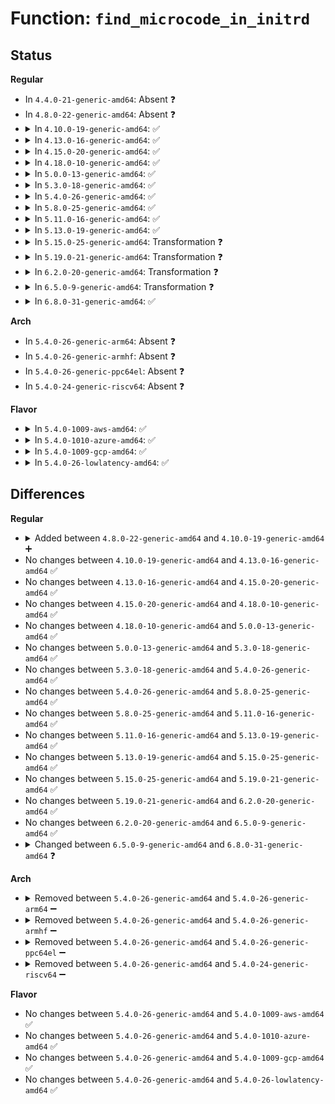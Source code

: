 # Function: <code>find_microcode_in_initrd</code>

## Status
<b>Regular</b>
<ul>
<li>
In <code>4.4.0-21-generic-amd64</code>: Absent ❓
</li>
<li>
In <code>4.8.0-22-generic-amd64</code>: Absent ❓
</li>
<li>
<details>
<summary>In <code>4.10.0-19-generic-amd64</code>: ✅</summary>

```c
struct cpio_data find_microcode_in_initrd(const char * path, bool use_pa)
```

```json
{
  "name": "find_microcode_in_initrd",
  "collision_type": "Unique Global",
  "inline_type": "No",
  "funcs": [
    {
      "addr": 18446744071579169840,
      "name": "find_microcode_in_initrd",
      "external": true,
      "loc": "arch/x86/kernel/cpu/microcode/core.c:215",
      "file": "arch/x86/kernel/cpu/microcode/core.c",
      "inline": "seen, unknown",
      "caller_inline": [],
      "caller_func": [
        "arch/x86/kernel/cpu/microcode/intel.c:__load_ucode_intel",
        "arch/x86/kernel/cpu/microcode/intel.c:save_microcode_in_initrd_intel",
        "arch/x86/kernel/cpu/microcode/amd.c:load_ucode_amd_bsp"
      ]
    }
  ],
  "symbols": [
    {
      "addr": 18446744071579169840,
      "name": "find_microcode_in_initrd",
      "section": ".text",
      "bind": "STB_GLOBAL",
      "size": 197
    }
  ]
}
```
</details>
</li>
<li>
<details>
<summary>In <code>4.13.0-16-generic-amd64</code>: ✅</summary>

```c
struct cpio_data find_microcode_in_initrd(const char * path, bool use_pa)
```

```json
{
  "name": "find_microcode_in_initrd",
  "collision_type": "Unique Global",
  "inline_type": "No",
  "funcs": [
    {
      "addr": 18446744071579169616,
      "name": "find_microcode_in_initrd",
      "external": true,
      "loc": "arch/x86/kernel/cpu/microcode/core.c:244",
      "file": "arch/x86/kernel/cpu/microcode/core.c",
      "inline": "seen, unknown",
      "caller_inline": [],
      "caller_func": [
        "arch/x86/kernel/cpu/microcode/intel.c:__load_ucode_intel",
        "arch/x86/kernel/cpu/microcode/intel.c:save_microcode_in_initrd_intel",
        "arch/x86/kernel/cpu/microcode/amd.c:__load_ucode_amd",
        "arch/x86/kernel/cpu/microcode/amd.c:save_microcode_in_initrd_amd"
      ]
    }
  ],
  "symbols": [
    {
      "addr": 18446744071579169616,
      "name": "find_microcode_in_initrd",
      "section": ".text",
      "bind": "STB_GLOBAL",
      "size": 249
    }
  ]
}
```
</details>
</li>
<li>
<details>
<summary>In <code>4.15.0-20-generic-amd64</code>: ✅</summary>

```c
struct cpio_data find_microcode_in_initrd(const char * path, bool use_pa)
```

```json
{
  "name": "find_microcode_in_initrd",
  "collision_type": "Unique Global",
  "inline_type": "No",
  "funcs": [
    {
      "addr": 18446744071579184544,
      "name": "find_microcode_in_initrd",
      "external": true,
      "loc": "arch/x86/kernel/cpu/microcode/core.c:261",
      "file": "arch/x86/kernel/cpu/microcode/core.c",
      "inline": "seen, unknown",
      "caller_inline": [],
      "caller_func": [
        "arch/x86/kernel/cpu/microcode/intel.c:__load_ucode_intel",
        "arch/x86/kernel/cpu/microcode/intel.c:save_microcode_in_initrd_intel",
        "arch/x86/kernel/cpu/microcode/amd.c:__load_ucode_amd",
        "arch/x86/kernel/cpu/microcode/amd.c:save_microcode_in_initrd_amd"
      ]
    }
  ],
  "symbols": [
    {
      "addr": 18446744071579184544,
      "name": "find_microcode_in_initrd",
      "section": ".text",
      "bind": "STB_GLOBAL",
      "size": 249
    }
  ]
}
```
</details>
</li>
<li>
<details>
<summary>In <code>4.18.0-10-generic-amd64</code>: ✅</summary>

```c
struct cpio_data find_microcode_in_initrd(const char * path, bool use_pa)
```

```json
{
  "name": "find_microcode_in_initrd",
  "collision_type": "Unique Global",
  "inline_type": "No",
  "funcs": [
    {
      "addr": 18446744071579196016,
      "name": "find_microcode_in_initrd",
      "external": true,
      "loc": "arch/x86/kernel/cpu/microcode/core.c:261",
      "file": "arch/x86/kernel/cpu/microcode/core.c",
      "inline": "seen, unknown",
      "caller_inline": [],
      "caller_func": [
        "arch/x86/kernel/cpu/microcode/intel.c:__load_ucode_intel",
        "arch/x86/kernel/cpu/microcode/intel.c:save_microcode_in_initrd_intel",
        "arch/x86/kernel/cpu/microcode/amd.c:__load_ucode_amd",
        "arch/x86/kernel/cpu/microcode/amd.c:save_microcode_in_initrd_amd"
      ]
    }
  ],
  "symbols": [
    {
      "addr": 18446744071579196016,
      "name": "find_microcode_in_initrd",
      "section": ".text",
      "bind": "STB_GLOBAL",
      "size": 249
    }
  ]
}
```
</details>
</li>
<li>
<details>
<summary>In <code>5.0.0-13-generic-amd64</code>: ✅</summary>

```c
struct cpio_data find_microcode_in_initrd(const char * path, bool use_pa)
```

```json
{
  "name": "find_microcode_in_initrd",
  "collision_type": "Unique Global",
  "inline_type": "No",
  "funcs": [
    {
      "addr": 18446744071579185424,
      "name": "find_microcode_in_initrd",
      "external": true,
      "loc": "arch/x86/kernel/cpu/microcode/core.c:261",
      "file": "arch/x86/kernel/cpu/microcode/core.c",
      "inline": "seen, unknown",
      "caller_inline": [],
      "caller_func": [
        "arch/x86/kernel/cpu/microcode/intel.c:__load_ucode_intel",
        "arch/x86/kernel/cpu/microcode/intel.c:save_microcode_in_initrd_intel",
        "arch/x86/kernel/cpu/microcode/amd.c:__load_ucode_amd",
        "arch/x86/kernel/cpu/microcode/amd.c:save_microcode_in_initrd_amd"
      ]
    }
  ],
  "symbols": [
    {
      "addr": 18446744071579185424,
      "name": "find_microcode_in_initrd",
      "section": ".text",
      "bind": "STB_GLOBAL",
      "size": 249
    }
  ]
}
```
</details>
</li>
<li>
<details>
<summary>In <code>5.3.0-18-generic-amd64</code>: ✅</summary>

```c
struct cpio_data find_microcode_in_initrd(const char * path, bool use_pa)
```

```json
{
  "name": "find_microcode_in_initrd",
  "collision_type": "Unique Global",
  "inline_type": "No",
  "funcs": [
    {
      "addr": 18446744071579198144,
      "name": "find_microcode_in_initrd",
      "external": true,
      "loc": "arch/x86/kernel/cpu/microcode/core.c:257",
      "file": "arch/x86/kernel/cpu/microcode/core.c",
      "inline": "seen, unknown",
      "caller_inline": [],
      "caller_func": [
        "arch/x86/kernel/cpu/microcode/intel.c:__load_ucode_intel",
        "arch/x86/kernel/cpu/microcode/intel.c:save_microcode_in_initrd_intel",
        "arch/x86/kernel/cpu/microcode/amd.c:__load_ucode_amd",
        "arch/x86/kernel/cpu/microcode/amd.c:save_microcode_in_initrd_amd"
      ]
    }
  ],
  "symbols": [
    {
      "addr": 18446744071579198144,
      "name": "find_microcode_in_initrd",
      "section": ".text",
      "bind": "STB_GLOBAL",
      "size": 260
    }
  ]
}
```
</details>
</li>
<li>
<details>
<summary>In <code>5.4.0-26-generic-amd64</code>: ✅</summary>

```c
struct cpio_data find_microcode_in_initrd(const char * path, bool use_pa)
```

```json
{
  "name": "find_microcode_in_initrd",
  "collision_type": "Unique Global",
  "inline_type": "No",
  "funcs": [
    {
      "addr": 18446744071579200368,
      "name": "find_microcode_in_initrd",
      "external": true,
      "loc": "arch/x86/kernel/cpu/microcode/core.c:257",
      "file": "arch/x86/kernel/cpu/microcode/core.c",
      "inline": "seen, unknown",
      "caller_inline": [],
      "caller_func": [
        "arch/x86/kernel/cpu/microcode/intel.c:__load_ucode_intel",
        "arch/x86/kernel/cpu/microcode/intel.c:save_microcode_in_initrd_intel",
        "arch/x86/kernel/cpu/microcode/amd.c:__load_ucode_amd",
        "arch/x86/kernel/cpu/microcode/amd.c:save_microcode_in_initrd_amd"
      ]
    }
  ],
  "symbols": [
    {
      "addr": 18446744071579200368,
      "name": "find_microcode_in_initrd",
      "section": ".text",
      "bind": "STB_GLOBAL",
      "size": 260
    }
  ]
}
```
</details>
</li>
<li>
<details>
<summary>In <code>5.8.0-25-generic-amd64</code>: ✅</summary>

```c
struct cpio_data find_microcode_in_initrd(const char * path, bool use_pa)
```

```json
{
  "name": "find_microcode_in_initrd",
  "collision_type": "Unique Global",
  "inline_type": "No",
  "funcs": [
    {
      "addr": 18446744071579221280,
      "name": "find_microcode_in_initrd",
      "external": true,
      "loc": "arch/x86/kernel/cpu/microcode/core.c:252",
      "file": "arch/x86/kernel/cpu/microcode/core.c",
      "inline": "seen, unknown",
      "caller_inline": [],
      "caller_func": [
        "arch/x86/kernel/cpu/microcode/intel.c:__load_ucode_intel",
        "arch/x86/kernel/cpu/microcode/intel.c:save_microcode_in_initrd_intel",
        "arch/x86/kernel/cpu/microcode/amd.c:__load_ucode_amd",
        "arch/x86/kernel/cpu/microcode/amd.c:save_microcode_in_initrd_amd"
      ]
    }
  ],
  "symbols": [
    {
      "addr": 18446744071579221280,
      "name": "find_microcode_in_initrd",
      "section": ".text",
      "bind": "STB_GLOBAL",
      "size": 258
    }
  ]
}
```
</details>
</li>
<li>
<details>
<summary>In <code>5.11.0-16-generic-amd64</code>: ✅</summary>

```c
struct cpio_data find_microcode_in_initrd(const char * path, bool use_pa)
```

```json
{
  "name": "find_microcode_in_initrd",
  "collision_type": "Unique Global",
  "inline_type": "No",
  "funcs": [
    {
      "addr": 18446744071579215728,
      "name": "find_microcode_in_initrd",
      "external": true,
      "loc": "arch/x86/kernel/cpu/microcode/core.c:250",
      "file": "arch/x86/kernel/cpu/microcode/core.c",
      "inline": "seen, unknown",
      "caller_inline": [],
      "caller_func": [
        "arch/x86/kernel/cpu/microcode/intel.c:__load_ucode_intel",
        "arch/x86/kernel/cpu/microcode/intel.c:save_microcode_in_initrd_intel",
        "arch/x86/kernel/cpu/microcode/amd.c:__load_ucode_amd",
        "arch/x86/kernel/cpu/microcode/amd.c:save_microcode_in_initrd_amd"
      ]
    }
  ],
  "symbols": [
    {
      "addr": 18446744071579215728,
      "name": "find_microcode_in_initrd",
      "section": ".text",
      "bind": "STB_GLOBAL",
      "size": 258
    }
  ]
}
```
</details>
</li>
<li>
<details>
<summary>In <code>5.13.0-19-generic-amd64</code>: ✅</summary>

```c
struct cpio_data find_microcode_in_initrd(const char * path, bool use_pa)
```

```json
{
  "name": "find_microcode_in_initrd",
  "collision_type": "Unique Global",
  "inline_type": "No",
  "funcs": [
    {
      "addr": 18446744071579218192,
      "name": "find_microcode_in_initrd",
      "external": true,
      "loc": "arch/x86/kernel/cpu/microcode/core.c:250",
      "file": "arch/x86/kernel/cpu/microcode/core.c",
      "inline": "seen, unknown",
      "caller_inline": [],
      "caller_func": [
        "arch/x86/kernel/cpu/microcode/intel.c:__load_ucode_intel",
        "arch/x86/kernel/cpu/microcode/intel.c:save_microcode_in_initrd_intel",
        "arch/x86/kernel/cpu/microcode/amd.c:__load_ucode_amd",
        "arch/x86/kernel/cpu/microcode/amd.c:save_microcode_in_initrd_amd"
      ]
    }
  ],
  "symbols": [
    {
      "addr": 18446744071579218192,
      "name": "find_microcode_in_initrd",
      "section": ".text",
      "bind": "STB_GLOBAL",
      "size": 258
    }
  ]
}
```
</details>
</li>
<li>
<details>
<summary>In <code>5.15.0-25-generic-amd64</code>: Transformation ❓</summary>

```c
struct cpio_data find_microcode_in_initrd(const char * path, bool use_pa)
```

```json
{
  "name": "find_microcode_in_initrd",
  "collision_type": "Unique Global",
  "inline_type": "No",
  "funcs": [
    {
      "addr": 0,
      "name": "find_microcode_in_initrd",
      "external": true,
      "loc": "arch/x86/kernel/cpu/microcode/core.c:250",
      "file": "arch/x86/kernel/cpu/microcode/core.c",
      "inline": "seen, unknown",
      "caller_inline": [],
      "caller_func": [
        "arch/x86/kernel/cpu/microcode/intel.c:__load_ucode_intel",
        "arch/x86/kernel/cpu/microcode/intel.c:save_microcode_in_initrd_intel",
        "arch/x86/kernel/cpu/microcode/amd.c:__load_ucode_amd",
        "arch/x86/kernel/cpu/microcode/amd.c:save_microcode_in_initrd_amd"
      ]
    }
  ],
  "symbols": [
    {
      "addr": 18446744071592067476,
      "name": "find_microcode_in_initrd.cold",
      "section": ".text",
      "bind": "STB_LOCAL",
      "size": 28
    },
    {
      "addr": 18446744071579256480,
      "name": "find_microcode_in_initrd",
      "section": ".text",
      "bind": "STB_GLOBAL",
      "size": 285
    }
  ]
}
```
</details>
</li>
<li>
<details>
<summary>In <code>5.19.0-21-generic-amd64</code>: Transformation ❓</summary>

```c
struct cpio_data find_microcode_in_initrd(const char * path, bool use_pa)
```

```json
{
  "name": "find_microcode_in_initrd",
  "collision_type": "Unique Global",
  "inline_type": "No",
  "funcs": [
    {
      "addr": 0,
      "name": "find_microcode_in_initrd",
      "external": true,
      "loc": "arch/x86/kernel/cpu/microcode/core.c:233",
      "file": "arch/x86/kernel/cpu/microcode/core.c",
      "inline": "seen, unknown",
      "caller_inline": [],
      "caller_func": [
        "arch/x86/kernel/cpu/microcode/intel.c:__load_ucode_intel",
        "arch/x86/kernel/cpu/microcode/intel.c:save_microcode_in_initrd_intel",
        "arch/x86/kernel/cpu/microcode/amd.c:__load_ucode_amd",
        "arch/x86/kernel/cpu/microcode/amd.c:save_microcode_in_initrd_amd"
      ]
    }
  ],
  "symbols": [
    {
      "addr": 18446744071593833747,
      "name": "find_microcode_in_initrd.cold",
      "section": ".text",
      "bind": "STB_LOCAL",
      "size": 29
    },
    {
      "addr": 18446744071579307904,
      "name": "find_microcode_in_initrd",
      "section": ".text",
      "bind": "STB_GLOBAL",
      "size": 301
    }
  ]
}
```
</details>
</li>
<li>
<details>
<summary>In <code>6.2.0-20-generic-amd64</code>: Transformation ❓</summary>

```c
struct cpio_data find_microcode_in_initrd(const char * path, bool use_pa)
```

```json
{
  "name": "find_microcode_in_initrd",
  "collision_type": "Unique Global",
  "inline_type": "No",
  "funcs": [
    {
      "addr": 0,
      "name": "find_microcode_in_initrd",
      "external": true,
      "loc": "arch/x86/kernel/cpu/microcode/core.c:233",
      "file": "arch/x86/kernel/cpu/microcode/core.c",
      "inline": "seen, unknown",
      "caller_inline": [],
      "caller_func": [
        "arch/x86/kernel/cpu/microcode/intel.c:__load_ucode_intel",
        "arch/x86/kernel/cpu/microcode/intel.c:save_microcode_in_initrd_intel",
        "arch/x86/kernel/cpu/microcode/amd.c:__load_ucode_amd",
        "arch/x86/kernel/cpu/microcode/amd.c:save_microcode_in_initrd_amd"
      ]
    }
  ],
  "symbols": [
    {
      "addr": 18446744071595962247,
      "name": "find_microcode_in_initrd.cold",
      "section": ".text",
      "bind": "STB_LOCAL",
      "size": 29
    },
    {
      "addr": 18446744071579373632,
      "name": "find_microcode_in_initrd",
      "section": ".text",
      "bind": "STB_GLOBAL",
      "size": 301
    }
  ]
}
```
</details>
</li>
<li>
<details>
<summary>In <code>6.5.0-9-generic-amd64</code>: Transformation ❓</summary>

```c
struct cpio_data find_microcode_in_initrd(const char * path, bool use_pa)
```

```json
{
  "name": "find_microcode_in_initrd",
  "collision_type": "Unique Global",
  "inline_type": "No",
  "funcs": [
    {
      "addr": 0,
      "name": "find_microcode_in_initrd",
      "external": true,
      "loc": "arch/x86/kernel/cpu/microcode/core.c:233",
      "file": "arch/x86/kernel/cpu/microcode/core.c",
      "inline": "seen, unknown",
      "caller_inline": [],
      "caller_func": [
        "arch/x86/kernel/cpu/microcode/intel.c:__load_ucode_intel",
        "arch/x86/kernel/cpu/microcode/intel.c:save_microcode_in_initrd_intel",
        "arch/x86/kernel/cpu/microcode/amd.c:find_blobs_in_containers",
        "arch/x86/kernel/cpu/microcode/amd.c:save_microcode_in_initrd_amd"
      ]
    }
  ],
  "symbols": [
    {
      "addr": 18446744071596479788,
      "name": "find_microcode_in_initrd.cold",
      "section": ".text",
      "bind": "STB_LOCAL",
      "size": 29
    },
    {
      "addr": 18446744071579382976,
      "name": "find_microcode_in_initrd",
      "section": ".text",
      "bind": "STB_GLOBAL",
      "size": 301
    }
  ]
}
```
</details>
</li>
<li>
<details>
<summary>In <code>6.8.0-31-generic-amd64</code>: ✅</summary>

```c
struct cpio_data find_microcode_in_initrd(const char * path)
```

```json
{
  "name": "find_microcode_in_initrd",
  "collision_type": "Unique Global",
  "inline_type": "No",
  "funcs": [
    {
      "addr": 18446744071621665776,
      "name": "find_microcode_in_initrd",
      "external": true,
      "loc": "arch/x86/kernel/cpu/microcode/core.c:186",
      "file": "arch/x86/kernel/cpu/microcode/core.c",
      "inline": "seen, unknown",
      "caller_inline": [],
      "caller_func": [
        "arch/x86/kernel/cpu/microcode/intel.c:get_microcode_blob",
        "arch/x86/kernel/cpu/microcode/amd.c:find_blobs_in_containers"
      ]
    }
  ],
  "symbols": [
    {
      "addr": 18446744071621665776,
      "name": "find_microcode_in_initrd",
      "section": ".init.text",
      "bind": "STB_GLOBAL",
      "size": 158
    }
  ]
}
```
</details>
</li>
</ul>
<b>Arch</b>
<ul>
<li>
In <code>5.4.0-26-generic-arm64</code>: Absent ❓
</li>
<li>
In <code>5.4.0-26-generic-armhf</code>: Absent ❓
</li>
<li>
In <code>5.4.0-26-generic-ppc64el</code>: Absent ❓
</li>
<li>
In <code>5.4.0-24-generic-riscv64</code>: Absent ❓
</li>
</ul>
<b>Flavor</b>
<ul>
<li>
<details>
<summary>In <code>5.4.0-1009-aws-amd64</code>: ✅</summary>

```c
struct cpio_data find_microcode_in_initrd(const char * path, bool use_pa)
```

```json
{
  "name": "find_microcode_in_initrd",
  "collision_type": "Unique Global",
  "inline_type": "No",
  "funcs": [
    {
      "addr": 18446744071579199216,
      "name": "find_microcode_in_initrd",
      "external": true,
      "loc": "arch/x86/kernel/cpu/microcode/core.c:257",
      "file": "arch/x86/kernel/cpu/microcode/core.c",
      "inline": "seen, unknown",
      "caller_inline": [],
      "caller_func": [
        "arch/x86/kernel/cpu/microcode/intel.c:__load_ucode_intel",
        "arch/x86/kernel/cpu/microcode/intel.c:save_microcode_in_initrd_intel",
        "arch/x86/kernel/cpu/microcode/amd.c:__load_ucode_amd",
        "arch/x86/kernel/cpu/microcode/amd.c:save_microcode_in_initrd_amd"
      ]
    }
  ],
  "symbols": [
    {
      "addr": 18446744071579199216,
      "name": "find_microcode_in_initrd",
      "section": ".text",
      "bind": "STB_GLOBAL",
      "size": 260
    }
  ]
}
```
</details>
</li>
<li>
<details>
<summary>In <code>5.4.0-1010-azure-amd64</code>: ✅</summary>

```c
struct cpio_data find_microcode_in_initrd(const char * path, bool use_pa)
```

```json
{
  "name": "find_microcode_in_initrd",
  "collision_type": "Unique Global",
  "inline_type": "No",
  "funcs": [
    {
      "addr": 18446744071579134208,
      "name": "find_microcode_in_initrd",
      "external": true,
      "loc": "arch/x86/kernel/cpu/microcode/core.c:257",
      "file": "arch/x86/kernel/cpu/microcode/core.c",
      "inline": "seen, unknown",
      "caller_inline": [],
      "caller_func": [
        "arch/x86/kernel/cpu/microcode/intel.c:__load_ucode_intel",
        "arch/x86/kernel/cpu/microcode/intel.c:save_microcode_in_initrd_intel",
        "arch/x86/kernel/cpu/microcode/amd.c:__load_ucode_amd",
        "arch/x86/kernel/cpu/microcode/amd.c:save_microcode_in_initrd_amd"
      ]
    }
  ],
  "symbols": [
    {
      "addr": 18446744071579134208,
      "name": "find_microcode_in_initrd",
      "section": ".text",
      "bind": "STB_GLOBAL",
      "size": 260
    }
  ]
}
```
</details>
</li>
<li>
<details>
<summary>In <code>5.4.0-1009-gcp-amd64</code>: ✅</summary>

```c
struct cpio_data find_microcode_in_initrd(const char * path, bool use_pa)
```

```json
{
  "name": "find_microcode_in_initrd",
  "collision_type": "Unique Global",
  "inline_type": "No",
  "funcs": [
    {
      "addr": 18446744071579200288,
      "name": "find_microcode_in_initrd",
      "external": true,
      "loc": "arch/x86/kernel/cpu/microcode/core.c:257",
      "file": "arch/x86/kernel/cpu/microcode/core.c",
      "inline": "seen, unknown",
      "caller_inline": [],
      "caller_func": [
        "arch/x86/kernel/cpu/microcode/intel.c:__load_ucode_intel",
        "arch/x86/kernel/cpu/microcode/intel.c:save_microcode_in_initrd_intel",
        "arch/x86/kernel/cpu/microcode/amd.c:__load_ucode_amd",
        "arch/x86/kernel/cpu/microcode/amd.c:save_microcode_in_initrd_amd"
      ]
    }
  ],
  "symbols": [
    {
      "addr": 18446744071579200288,
      "name": "find_microcode_in_initrd",
      "section": ".text",
      "bind": "STB_GLOBAL",
      "size": 260
    }
  ]
}
```
</details>
</li>
<li>
<details>
<summary>In <code>5.4.0-26-lowlatency-amd64</code>: ✅</summary>

```c
struct cpio_data find_microcode_in_initrd(const char * path, bool use_pa)
```

```json
{
  "name": "find_microcode_in_initrd",
  "collision_type": "Unique Global",
  "inline_type": "No",
  "funcs": [
    {
      "addr": 18446744071579205568,
      "name": "find_microcode_in_initrd",
      "external": true,
      "loc": "arch/x86/kernel/cpu/microcode/core.c:257",
      "file": "arch/x86/kernel/cpu/microcode/core.c",
      "inline": "seen, unknown",
      "caller_inline": [],
      "caller_func": [
        "arch/x86/kernel/cpu/microcode/intel.c:__load_ucode_intel",
        "arch/x86/kernel/cpu/microcode/intel.c:save_microcode_in_initrd_intel",
        "arch/x86/kernel/cpu/microcode/amd.c:__load_ucode_amd",
        "arch/x86/kernel/cpu/microcode/amd.c:save_microcode_in_initrd_amd"
      ]
    }
  ],
  "symbols": [
    {
      "addr": 18446744071579205568,
      "name": "find_microcode_in_initrd",
      "section": ".text",
      "bind": "STB_GLOBAL",
      "size": 260
    }
  ]
}
```
</details>
</li>
</ul>

## Differences
<b>Regular</b>
<ul>
<li>
<details>
<summary>Added between <code>4.8.0-22-generic-amd64</code> and <code>4.10.0-19-generic-amd64</code> ➕</summary>

```c
struct cpio_data find_microcode_in_initrd(const char * path, bool use_pa)
```
</details>
</li>
<li>
No changes between <code>4.10.0-19-generic-amd64</code> and <code>4.13.0-16-generic-amd64</code> ✅
</li>
<li>
No changes between <code>4.13.0-16-generic-amd64</code> and <code>4.15.0-20-generic-amd64</code> ✅
</li>
<li>
No changes between <code>4.15.0-20-generic-amd64</code> and <code>4.18.0-10-generic-amd64</code> ✅
</li>
<li>
No changes between <code>4.18.0-10-generic-amd64</code> and <code>5.0.0-13-generic-amd64</code> ✅
</li>
<li>
No changes between <code>5.0.0-13-generic-amd64</code> and <code>5.3.0-18-generic-amd64</code> ✅
</li>
<li>
No changes between <code>5.3.0-18-generic-amd64</code> and <code>5.4.0-26-generic-amd64</code> ✅
</li>
<li>
No changes between <code>5.4.0-26-generic-amd64</code> and <code>5.8.0-25-generic-amd64</code> ✅
</li>
<li>
No changes between <code>5.8.0-25-generic-amd64</code> and <code>5.11.0-16-generic-amd64</code> ✅
</li>
<li>
No changes between <code>5.11.0-16-generic-amd64</code> and <code>5.13.0-19-generic-amd64</code> ✅
</li>
<li>
No changes between <code>5.13.0-19-generic-amd64</code> and <code>5.15.0-25-generic-amd64</code> ✅
</li>
<li>
No changes between <code>5.15.0-25-generic-amd64</code> and <code>5.19.0-21-generic-amd64</code> ✅
</li>
<li>
No changes between <code>5.19.0-21-generic-amd64</code> and <code>6.2.0-20-generic-amd64</code> ✅
</li>
<li>
No changes between <code>6.2.0-20-generic-amd64</code> and <code>6.5.0-9-generic-amd64</code> ✅
</li>
<li>
<details>
<summary>Changed between <code>6.5.0-9-generic-amd64</code> and <code>6.8.0-31-generic-amd64</code> ❓</summary>
<ul>
<li>
<b>Param removed. </b>
<code>bool use_pa</code>
</li>
</ul>
</details>
</li>
</ul>
<b>Arch</b>
<ul>
<li>
<details>
<summary>Removed between <code>5.4.0-26-generic-amd64</code> and <code>5.4.0-26-generic-arm64</code> ➖</summary>

```c
struct cpio_data find_microcode_in_initrd(const char * path, bool use_pa)
```
</details>
</li>
<li>
<details>
<summary>Removed between <code>5.4.0-26-generic-amd64</code> and <code>5.4.0-26-generic-armhf</code> ➖</summary>

```c
struct cpio_data find_microcode_in_initrd(const char * path, bool use_pa)
```
</details>
</li>
<li>
<details>
<summary>Removed between <code>5.4.0-26-generic-amd64</code> and <code>5.4.0-26-generic-ppc64el</code> ➖</summary>

```c
struct cpio_data find_microcode_in_initrd(const char * path, bool use_pa)
```
</details>
</li>
<li>
<details>
<summary>Removed between <code>5.4.0-26-generic-amd64</code> and <code>5.4.0-24-generic-riscv64</code> ➖</summary>

```c
struct cpio_data find_microcode_in_initrd(const char * path, bool use_pa)
```
</details>
</li>
</ul>
<b>Flavor</b>
<ul>
<li>
No changes between <code>5.4.0-26-generic-amd64</code> and <code>5.4.0-1009-aws-amd64</code> ✅
</li>
<li>
No changes between <code>5.4.0-26-generic-amd64</code> and <code>5.4.0-1010-azure-amd64</code> ✅
</li>
<li>
No changes between <code>5.4.0-26-generic-amd64</code> and <code>5.4.0-1009-gcp-amd64</code> ✅
</li>
<li>
No changes between <code>5.4.0-26-generic-amd64</code> and <code>5.4.0-26-lowlatency-amd64</code> ✅
</li>
</ul>
